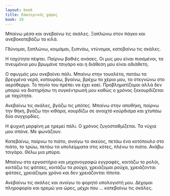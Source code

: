 ```yaml
---
layout: book
title: Εσωτερικός χώρος
book: 19
---
```

Μπαίνω μέσα και ανεβαίνω τις σκάλες. Ξαπλώνω στον πάγκο και ανεβοκατεβάζω τα κιλά.

Γδύνομαι, ξαπλώνω, κοιμάμαι, ξυπνάω, ντύνομαι, κατεβαίνω τις σκάλες.

Η ταχύτητα πέφτει. Παίρνω βαθιές ανάσες. Οι μυς μου είναι πιασμένοι, τα πνευμόνια μου βρωμάνε τσιγάρο και η διάθεση μου είναι αδιάθετη.

Ο σφυγμός μου ανεβαίνει πάλι. Μπαίνω στην τουαλέτα, πατάω τα βρεγμένα νερά, κατουράω, βγαίνω, βρέχω τα χέρια μου, τα στεγνώνω στο αερόθερμο. Το πηνίο του πρέπει να έχει καεί. Προβληματίζομαι αλλά δεν μπορώ να διατηρήσω τη συγκέντρωσή μου καθώς ο χρόνος ξεκουρδίζεται με ταχύτητα.

Ανεβαίνω τις σκάλες, βγάζω τις μπότες. Μπαίνω στην αποθήκη, παίρνω την θήκη, βγάζω την κιθάρα, κουρδίζω σε ανοιχτό κούρδισμα και χτυπάω δύο συγχορδίες.

Η ψυχική μορφίνη με ηρεμεί πάλι. Ο χρόνος ζυγοσταθμίζεται. Τα νύχια μου σπάνε. Με φωνάζουν.

Κατεβαίνω, παίρνω το πιάτο, ανοίγω το σκεύος, πετάω ένα κοτόπουλο στο πιάτο, το τρώω, πετάω τα υπολείμματα στις κότες, πλένω το πιάτο. Ανάβω τσιγάρο. Θέλω μια μπύρα.

Μπαίνω στο εργαστήριο και μηχανογραφώ εγγραφές, κοιτάζω το ρολόι, κοιτάζω τις φάτσες, κοιτάζω τα ρούχα, χρειάζομαι ρούχα, χρειάζονται φάτσες, χρειάζομαι χρόνο και δεν χρειάζονται τίποτα.

Ανεβαίνω τις σκάλες και ανοίγω το φορητό υπολογιστή μου. Δέχομαι πληροφορία και ηρεμώ για ώρες, μέχρι που ... κατεβαίνω τις σκάλες.
